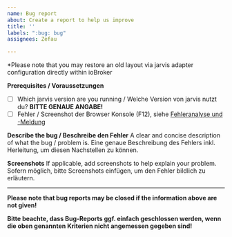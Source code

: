 ```yaml
---
name: Bug report
about: Create a report to help us improve
title: ''
labels: ":bug: bug"
assignees: Zefau

---
```


*Please note that you may restore an old layout via jarvis adapter configuration directly within ioBroker

**Prerequisites / Voraussetzungen**
- [ ] Which jarvis version are you running / Welche Version von jarvis nutzt du? **BITTE GENAUE ANGABE!**
- [ ] Fehler / Screenshot der Browser Konsole (F12), siehe [Fehleranalyse und -Meldung](https://github.com/Zefau/ioBroker.jarvis/wiki/de-Errors)

**Describe the bug / Beschreibe den Fehler**
A clear and concise description of what the bug / problem is.
Eine genaue Beschreibung des Fehlers inkl. Herleitung, um diesen Nachstellen zu können.

**Screenshots**
If applicable, add screenshots to help explain your problem.
Sofern möglich, bitte Screenshots einfügen, um den Fehler bildlich zu erläutern.

____

**Please note that bug reports may be closed if the information above are not given!**

**Bitte beachte, dass Bug-Reports ggf. einfach geschlossen werden, wenn die oben genannten Kriterien nicht angemessen gegeben sind!**
